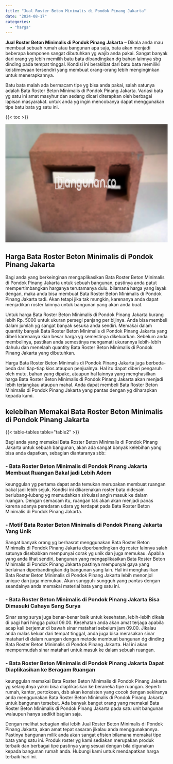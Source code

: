 ```yaml
---
title: "Jual Roster Beton Minimalis di Pondok Pinang Jakarta"
date: "2024-08-17"
categories: 
  - "harga"
---
```


**Jual Roster Beton Minimalis di Pondok Pinang Jakarta** – Dikala anda mau membuat sebuah rumah atau bangunan apa saja, bata akan menjadi beberapa komponen sangat dibutuhkan yg wajib anda pakai. Sangat banyak dari orang yg lebih memilih batu bata dibandingkan dg bahan lainnya sbg dinding pada tempat tinggal. Kondisi ini berakibat dari batu bata memiliki keistimewaan tersendiri yang membuat orang-orang lebih menginginkan untuk menerapkannya.

Batu bata malah ada bermacam tipe yg bisa anda pakai, salah satunya adalah Bata Roster Beton Minimalis di Pondok Pinang Jakarta. Variasi bata yg satu ini amat masyhur dan sedang dicari diterapkan oleh berbagai lapisan masyarakat. untuk anda yg ingin mencobanya dapat menggunakan tipe batu bata yg satu ini.

{{< toc >}}

![Jual Roster Beton Minimalis di Pondok Pinang Jakarta](/images/bata-roster-minimalis-32.png)

## Harga Bata Roster Beton Minimalis di Pondok Pinang Jakarta

Bagi anda yang berkeinginan mengaplikasikan Bata Roster Beton Minimalis di Pondok Pinang Jakarta untuk sebuah bangunan, pastinya anda patut mempertimbangkan harganya terutamanya dulu. bilamana harga yang layak dengan, maka anda bisa membuat Bata Roster Beton Minimalis di Pondok Pinang Jakarta tadi. Akan tetapi jika tak mungkin, karenanya anda dapat menjadikan roster lainnya untuk bangunan yang akan anda buat.

Untuk harga Bata Roster Beton Minimalis di Pondok Pinang Jakarta kurang lebih Rp. 5000 untuk ukuran persegi panjang per bijinya. Anda bisa membeli dalam jumlah yg sangat banyak sesuka anda sendiri. Memakai dalam quantity banyak Bata Roster Beton Minimalis di Pondok Pinang Jakarta yang dibeli karenanya kian besar harga yg semestinya dikeluarkan. Sebelum anda membelinya, pastikan anda semestinya mengamati ukurannya lebih-lebih dahulu dan menelaah quantity Bata Roster Beton Minimalis di Pondok Pinang Jakarta yang dibutuhkan.

Harga Bata Roster Beton Minimalis di Pondok Pinang Jakarta juga berbeda-beda dari tiap-tiap kios ataupun penjualnya. Hal itu dapat diberi pengaruh oleh mutu, bahan yang dipake, ataupun hal lainnya yang menghasilkan harga Bata Roster Beton Minimalis di Pondok Pinang Jakarta akan menjadi lebih terjangkau ataupun mahal. Anda dapat membeli Bata Roster Beton Minimalis di Pondok Pinang Jakarta yang pantas dengan yg diharapkan kepada kami.

## kelebihan Memakai Bata Roster Beton Minimalis di Pondok Pinang Jakarta

{{< table-tables table="table2" >}}

Bagi anda yang memakai Bata Roster Beton Minimalis di Pondok Pinang Jakarta untuk sebuah bangunan, akan ada sangat banyak kelebihan yang bisa anda dapatkan, sebagian diantaranya sbb:

### \- Bata Roster Beton Minimalis di Pondok Pinang Jakarta Membuat Ruangan Bakal jadi Lebih Adem

keunggulan yg pertama dapat anda temukan merupakan membuat ruangan bakal jadi lebih sejuk. Kondisi ini dikarenakan roster bata didesain berlubang-lubang yg memudahkan sirkulasi angin masuk ke dalam ruangan. Dengan semacam itu, ruangan tak akan akan menjadi panas karena adanya peredaran udara yg terdapat pada Bata Roster Beton Minimalis di Pondok Pinang Jakarta.

### \- Motif Bata Roster Beton Minimalis di Pondok Pinang Jakarta Yang Unik

Sangat banyak orang yg berhasrat menggunakan Bata Roster Beton Minimalis di Pondok Pinang Jakarta diperbandingkan dg roster lainnya salah satunya disebabkan mempunyai corak yg unik dan juga memukau. Apabila yang anda lihat sendiri, bangunan yang mengaplikasikan Bata Roster Beton Minimalis di Pondok Pinang Jakarta pastinya mempunyai gaya yang berlainan diperbandingkan dg bangunan yang lain. Hal ini menghasilkan Bata Roster Beton Minimalis di Pondok Pinang Jakarta lebih menonjol unique dan juga memukau. Akan sungguh-sungguh yang pantas dengan seandainya anda memakai material bata yang satu ini.

### \- Bata Roster Beton Minimalis di Pondok Pinang Jakarta Bisa Dimasuki Cahaya Sang Surya

Sinar sang surya juga benar-benar baik untuk kesehatan, lebih-lebih dikala di pagi hari hingga pukul 09.00. Kesehatan anda akan amat terjaga apabila acap kali berjemur di bawah sinar matahari sebelum jam 09.00. Jikalau anda malas keluar dari tempat tinggal, anda juga bisa merasakan sinar matahari di dalam ruangan dengan metode membuat bangunan dg dinding Bata Roster Beton Minimalis di Pondok Pinang Jakarta. Hal ini akan mempermudah sinar matahari untuk masuk ke dalam sebuah ruangan.

### \- Bata Roster Beton Minimalis di Pondok Pinang Jakarta Dapat Diaplikasikan ke Beragam Ruangan

keunggulan memakai Bata Roster Beton Minimalis di Pondok Pinang Jakarta yg selanjutnya yakni bisa diaplikasikan ke beraneka tipe ruangan. Seperti rumah, kantor, pertokoan, dsb akan konsisten yang cocok dengan sekiranya anda menggunakan Bata Roster Beton Minimalis di Pondok Pinang Jakarta untuk bangunan tersebut. Ada banyak banget orang yang memakai Bata Roster Beton Minimalis di Pondok Pinang Jakarta pada satu unit bangunan walaupun hanya sedikit bagian saja.

Dengan melihat sebagian nilai lebih Jual Roster Beton Minimalis di Pondok Pinang Jakarta, akan amat tepat sasaran jikalau anda menggunakannya. Pastinya bangunan milik anda akan sangat efisien bilamana memakai tipe bata yang satu ini. Produk roster yg kami sediakan merupakan produk terbaik dan berbagai tipe pastinya yang sesuai dengan bila digunakan kepada bangunan rumah anda. Hubungi kami untuk mendapatkan harga terbaik hari ini.
